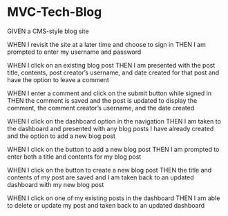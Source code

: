 # MVC-Tech-Blog

GIVEN a CMS-style blog site

<!-- WHEN I visit the site for the first time
THEN I am presented with the homepage, which includes existing blog posts if any have been posted; navigation links for the homepage and the dashboard; and the option to log in -->


<!-- WHEN I click on the homepage option
THEN I am taken to the homepage -->


<!-- WHEN I click on any other links in the navigation
THEN I am prompted to either sign up or sign in -->


<!-- WHEN I choose to sign up
THEN I am prompted to create a username and password -->


<!-- WHEN I click on the sign-up button
THEN my user credentials are saved and I am logged into the site -->


WHEN I revisit the site at a later time and choose to sign in
THEN I am prompted to enter my username and password


<!-- WHEN I am signed in to the site
THEN I see navigation links for the homepage, the dashboard, and the option to log out -->


<!-- WHEN I click on the homepage option in the navigation
THEN I am taken to the homepage and presented with existing blog posts that include the post title and the date created -->


WHEN I click on an existing blog post
THEN I am presented with the post title, contents, post creator’s username, and date created for that post and have the option to leave a comment


WHEN I enter a comment and click on the submit button while signed in
THEN the comment is saved and the post is updated to display the comment, the comment creator’s username, and the date created


WHEN I click on the dashboard option in the navigation
THEN I am taken to the dashboard and presented with any blog posts I have already created and the option to add a new blog post


WHEN I click on the button to add a new blog post
THEN I am prompted to enter both a title and contents for my blog post


WHEN I click on the button to create a new blog post
THEN the title and contents of my post are saved and I am taken back to an updated dashboard with my new blog post


WHEN I click on one of my existing posts in the dashboard
THEN I am able to delete or update my post and taken back to an updated dashboard


<!-- WHEN I click on the logout option in the navigation
THEN I am signed out of the site -->


<!-- WHEN I am idle on the site for more than a set time
THEN I am able to view comments but I am prompted to log in again before I can add, update, or delete comments -->
